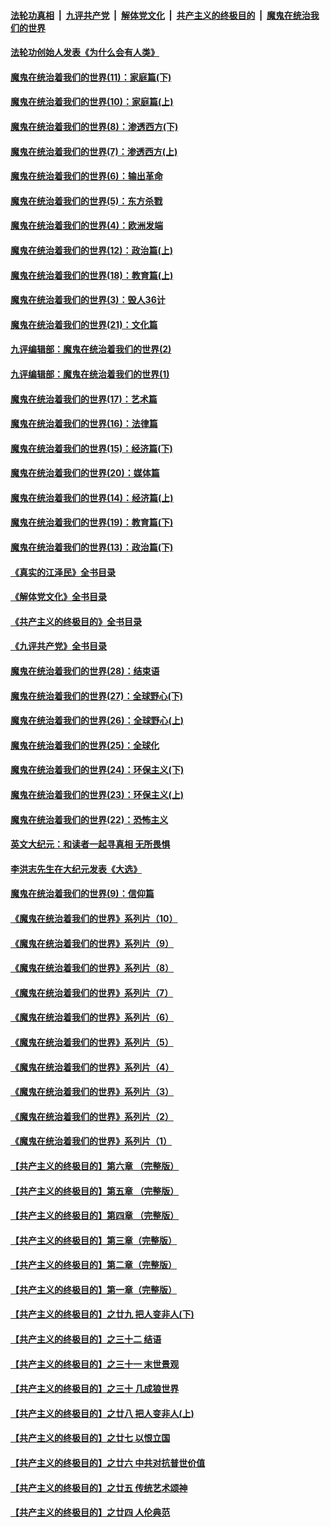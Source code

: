 ####  [法轮功真相](../../../../basic/blob/master/README.md?t=04150411) &nbsp;|&nbsp; [九评共产党](../../../../9ping.md/blob/master/README.md?t=04150411) &nbsp;|&nbsp; [解体党文化](../../../../jtdwh.md/blob/master/README.md?t=04150411)  &nbsp;|&nbsp; [共产主义的终极目的](../../../../gczydzjmd.md/blob/master/README.md?t=04150411) &nbsp;|&nbsp; [魔鬼在统治我们的世界](../../../../mgztzwmdsj.md/blob/master/README.md?t=04150411) 

#### [法轮功创始人发表《为什么会有人类》](../pages/nsc422/n13912117.md?t=04150411) 

#### [魔鬼在统治着我们的世界(11)：家庭篇(下)](../pages/nsc422/n10440961.md?t=04150411) 

#### [魔鬼在统治着我们的世界(10)：家庭篇(上)](../pages/nsc422/n10435448.md?t=04150411) 

#### [魔鬼在统治着我们的世界(8)：渗透西方(下)](../pages/nsc422/n10429603.md?t=04150411) 

#### [魔鬼在统治着我们的世界(7)：渗透西方(上)](../pages/nsc422/n10426013.md?t=04150411) 

#### [魔鬼在统治着我们的世界(6)：输出革命](../pages/nsc422/n10421536.md?t=04150411) 

#### [魔鬼在统治着我们的世界(5)：东方杀戮](../pages/nsc422/n10417707.md?t=04150411) 

#### [魔鬼在统治着我们的世界(4)：欧洲发端](../pages/nsc422/n10414890.md?t=04150411) 

#### [魔鬼在统治着我们的世界(12)：政治篇(上)](../pages/nsc422/n10444576.md?t=04150411) 

#### [魔鬼在统治着我们的世界(18)：教育篇(上)](../pages/nsc422/n10526970.md?t=04150411) 

#### [魔鬼在统治着我们的世界(3)：毁人36计](../pages/nsc422/n10411583.md?t=04150411) 

#### [魔鬼在统治着我们的世界(21)：文化篇](../pages/nsc422/n10597706.md?t=04150411) 

#### [九评编辑部：魔鬼在统治着我们的世界(2)](../pages/nsc422/n10410036.md?t=04150411) 

#### [九评编辑部：魔鬼在统治着我们的世界(1)](../pages/nsc422/n10406825.md?t=04150411) 

#### [魔鬼在统治着我们的世界(17)：艺术篇](../pages/nsc422/n10499093.md?t=04150411) 

#### [魔鬼在统治着我们的世界(16)：法律篇](../pages/nsc422/n10485969.md?t=04150411) 

#### [魔鬼在统治着我们的世界(15)：经济篇(下)](../pages/nsc422/n10469975.md?t=04150411) 

#### [魔鬼在统治着我们的世界(20)：媒体篇](../pages/nsc422/n10586579.md?t=04150411) 

#### [魔鬼在统治着我们的世界(14)：经济篇(上)](../pages/nsc422/n10457370.md?t=04150411) 

#### [魔鬼在统治着我们的世界(19)：教育篇(下)](../pages/nsc422/n10564808.md?t=04150411) 

#### [魔鬼在统治着我们的世界(13)：政治篇(下)](../pages/nsc422/n10448270.md?t=04150411) 

#### [《真实的江泽民》全书目录](../pages/nsc422/n13721399.md?t=04150411) 

#### [《解体党文化》全书目录](../pages/nsc422/n13721157.md?t=04150411) 

#### [《共产主义的终极目的》全书目录](../pages/nsc422/n13721048.md?t=04150411) 

#### [《九评共产党》全书目录](../pages/nsc422/n13708085.md?t=04150411) 

#### [魔鬼在统治着我们的世界(28)：结束语](../pages/nsc422/n10936246.md?t=04150411) 

#### [魔鬼在统治着我们的世界(27)：全球野心(下)](../pages/nsc422/n10928319.md?t=04150411) 

#### [魔鬼在统治着我们的世界(26)：全球野心(上)](../pages/nsc422/n10900318.md?t=04150411) 

#### [魔鬼在统治着我们的世界(25)：全球化](../pages/nsc422/n10788205.md?t=04150411) 

#### [魔鬼在统治着我们的世界(24)：环保主义(下)](../pages/nsc422/n10695307.md?t=04150411) 

#### [魔鬼在统治着我们的世界(23)：环保主义(上)](../pages/nsc422/n10688613.md?t=04150411) 

#### [魔鬼在统治着我们的世界(22)：恐怖主义](../pages/nsc422/n10614727.md?t=04150411) 

#### [英文大纪元：和读者一起寻真相 无所畏惧](../pages/nsc422/n12542027.md?t=04150411) 

#### [李洪志先生在大纪元发表《大选》](../pages/nsc422/n12534746.md?t=04150411) 

#### [魔鬼在统治着我们的世界(9)：信仰篇](../pages/nsc422/n10432159.md?t=04150411) 

#### [《魔鬼在统治着我们的世界》系列片（10）](../pages/nsc422/n12292670.md?t=04150411) 

#### [《魔鬼在统治着我们的世界》系列片（9）](../pages/nsc422/n12290859.md?t=04150411) 

#### [《魔鬼在统治着我们的世界》系列片（8）](../pages/nsc422/n12287445.md?t=04150411) 

#### [《魔鬼在统治着我们的世界》系列片（7）](../pages/nsc422/n12283425.md?t=04150411) 

#### [《魔鬼在统治着我们的世界》系列片（6）](../pages/nsc422/n12282314.md?t=04150411) 

#### [《魔鬼在统治着我们的世界》系列片（5）](../pages/nsc422/n12281419.md?t=04150411) 

#### [《魔鬼在统治着我们的世界》系列片（4）](../pages/nsc422/n12274024.md?t=04150411) 

#### [《魔鬼在统治着我们的世界》系列片（3）](../pages/nsc422/n12271322.md?t=04150411) 

#### [《魔鬼在统治着我们的世界》系列片（2）](../pages/nsc422/n12269049.md?t=04150411) 

#### [《魔鬼在统治着我们的世界》系列片（1）](../pages/nsc422/n12267575.md?t=04150411) 

#### [【共产主义的终极目的】第六章 （完整版）](../pages/nsc422/n11428913.md?t=04150411) 

#### [【共产主义的终极目的】第五章 （完整版）](../pages/nsc422/n11428912.md?t=04150411) 

#### [【共产主义的终极目的】第四章 （完整版）](../pages/nsc422/n11428907.md?t=04150411) 

#### [【共产主义的终极目的】第三章（完整版）](../pages/nsc422/n11428848.md?t=04150411) 

#### [【共产主义的终极目的】第二章（完整版）](../pages/nsc422/n11428831.md?t=04150411) 

#### [【共产主义的终极目的】第一章（完整版）](../pages/nsc422/n11417651.md?t=04150411) 

#### [【共产主义的终极目的】之廿九 把人变非人(下)](../pages/nsc422/n11344140.md?t=04150411) 

#### [【共产主义的终极目的】之三十二 结语](../pages/nsc422/n11360535.md?t=04150411) 

#### [【共产主义的终极目的】之三十一 末世景观](../pages/nsc422/n11351129.md?t=04150411) 

#### [【共产主义的终极目的】之三十 几成狼世界](../pages/nsc422/n11348280.md?t=04150411) 

#### [【共产主义的终极目的】之廿八 把人变非人(上)](../pages/nsc422/n11340492.md?t=04150411) 

#### [【共产主义的终极目的】之廿七 以恨立国](../pages/nsc422/n11336944.md?t=04150411) 

#### [【共产主义的终极目的】之廿六 中共对抗普世价值](../pages/nsc422/n11324785.md?t=04150411) 

#### [【共产主义的终极目的】之廿五 传统艺术颂神](../pages/nsc422/n11296396.md?t=04150411) 

#### [【共产主义的终极目的】之廿四 人伦典范](../pages/nsc422/n11296397.md?t=04150411) 

